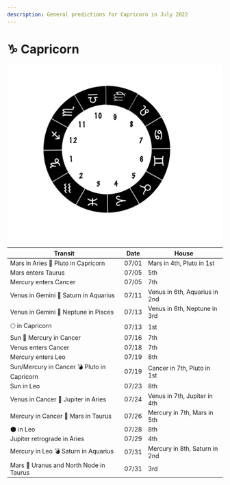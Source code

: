 ```yaml
---
description: General predictions for Capricorn in July 2022
---
```


# ♑ Capricorn

![](<../../../.gitbook/assets/capricorn (1).png>)



| Transit                                     | Date  | House                         |
| ------------------------------------------- | ----- | ----------------------------- |
| Mars in Aries 🔲 Pluto in Capricorn         | 07/01 | Mars in 4th, Pluto in 1st     |
| Mars enters Taurus                          | 07/05 | 5th                           |
| Mercury enters Cancer                       | 07/05 | 7th                           |
| Venus in Gemini 🔺 Saturn in Aquarius       | 07/11 | Venus in 6th, Aquarius in 2nd |
| Venus in Gemini 🔲 Neptune in Pisces        | 07/13 | Venus in 6th, Neptune in 3rd  |
|  🌕 in Capricorn                            | 07/13 | 1st                           |
| Sun 🖤 Mercury in Cancer                    | 07/16 | 7th                           |
| Venus enters Cancer                         | 07/18 | 7th                           |
| Mercury enters Leo                          | 07/19 | 8th                           |
| Sun/Mercury in Cancer 💣 Pluto in Capricorn | 07/19 | Cancer in 7th, Pluto in 1st   |
| Sun in Leo                                  | 07/23 | 8th                           |
| Venus in Cancer 🔲 Jupiter in Aries         | 07/24 | Venus in 7th, Jupiter in 4th  |
| Mercury in Cancer 🔲 Mars in Taurus         | 07/26 | Mercury in 7th, Mars in 5th   |
| 🌑 in Leo                                   | 07/28 | 8th                           |
| Jupiter retrograde in Aries                 | 07/29 | 4th                           |
| Mercury in Leo 💣 Saturn in Aquarius        | 07/31 | Mercury in 8th, Saturn in 2nd |
| Mars 🖤 Uranus and North Node in Taurus     | 07/31 | 3rd                           |





###
